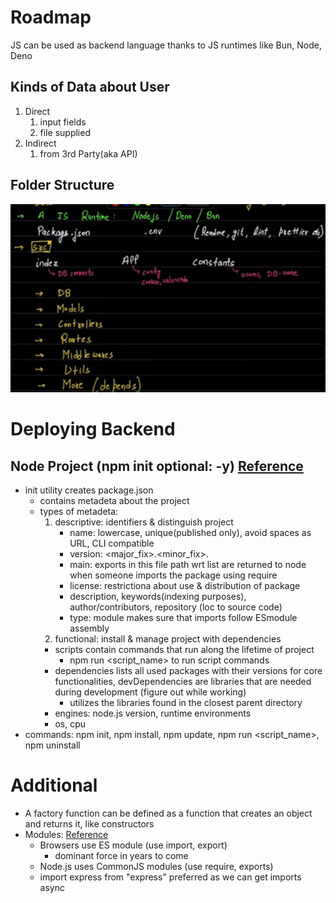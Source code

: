 # Roadmap
JS can be used as backend language thanks to JS runtimes like Bun, Node, Deno

## Kinds of Data about User
1. Direct
    1. input fields
    2. file supplied
2. Indirect
    1. from 3rd Party(aka API)

## Folder Structure
![fileStructure](./fileStructure.png)

# Deploying Backend

## Node Project (npm init optional: -y) [Reference](https://phoenixnap.com/kb/package-json)
- init utility creates package.json
    - contains metadeta about the project
    - types of metadeta:
        1. descriptive: identifiers & distinguish project
            - name: lowercase, unique(published only), avoid spaces as URL, CLI compatible
            - version: <major_fix>.<minor_fix>.<patch>
            - main: exports in this file path wrt list are returned to node when someone imports the package using require
            - license: restrictiona about use & distribution of package
            - description, keywords(indexing purposes), author/contributors, repository (loc to source code)
            - type: module makes sure that imports follow ESmodule assembly
        2. functional: install & manage project with dependencies
        - scripts contain commands that run along the lifetime of project
            - npm run <script_name> to run script commands
        - dependencies lists all used packages with their versions for core functionalities, devDependencies are libraries that are needed during development (figure out while working)
            - utilizes the libraries found in the closest parent directory
        - engines: node.js version, runtime environments
        - os, cpu
- commands: npm init, npm install, npm update, npm run <script_name>, npm uninstall <package>

# Additional
- A factory function can be defined as a function that creates an object and returns it, like constructors
- Modules: [Reference](https://blog.logrocket.com/commonjs-vs-es-modules-node-js/)
    - Browsers use ES module (use import, export)
        - dominant force in years to come
    - Node.js uses CommonJS modules (use require, exports)
    - import express from "express" preferred as we can get imports async
    